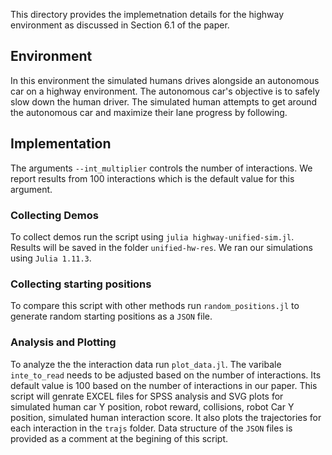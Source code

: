 This directory provides the implemetnation details for the highway environment as discussed in Section $6.1$ of the paper.

## Environment
In this environment the simulated humans drives alongside an autonomous car on a highway environment. The autonomous car's objective is to safely slow down the human driver.
The simulated human attempts to get around the autonomous car and maximize their lane progress by following.

## Implementation
The arguments `--int_multiplier` controls the number of interactions. We report results from $100$ interactions which is the default value for this argument.

### Collecting Demos
To collect demos run the script using `julia highway-unified-sim.jl`. Results will be saved in the folder `unified-hw-res`. We ran our simulations using `Julia 1.11.3`.

### Collecting starting positions
To compare this script with other methods run `random_positions.jl` to generate random starting positions as a `JSON` file.

### Analysis and Plotting
To analyze the the interaction data run `plot_data.jl`. The varibale `inte_to_read` needs to be adjusted based on the number of interactions. Its default value is $100$ based on the number of interactions in our paper.
This script will genrate EXCEL files for SPSS analysis and SVG plots for simulated human car Y position, robot reward, collisions, robot Car Y position, simulated human interaction score. It also plots the trajectories for each interaction in the `trajs` folder. Data structure of the `JSON` files is provided as a comment at the begining of this script.
